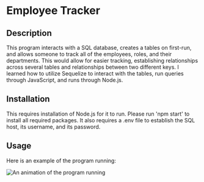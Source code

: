 # Employee Tracker

## Description
This program interacts with a SQL database, creates a tables on first-run, and allows someone to track all of the employees, roles, and their departments. This would allow for easier tracking, establishing relationships across several tables and relationships between two different keys. I learned how to utilize Sequelize to interact with the tables, run queries through JavaScript, and runs through Node.js.

## Installation
This requires installation of Node.js for it to run. Please run 'npm start' to install all required packages. It also requires a .env file to establish the SQL host, its username, and its password.

## Usage
Here is an example of the program running:

![An animation of the program running](Screenshots/demo.gif)
